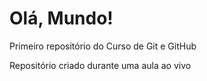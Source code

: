 # Olá, Mundo!
 Primeiro repositório do Curso de Git e GitHub

Repositório criado durante uma aula ao vivo
